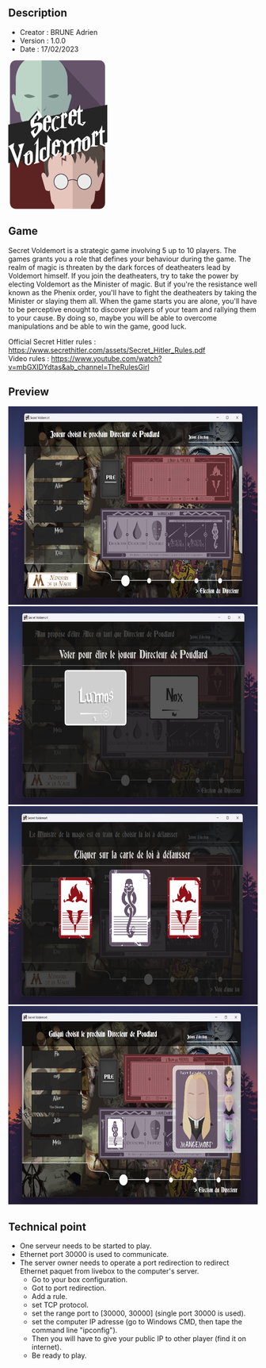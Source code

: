 ## Description

<ul>
<li>Creator : BRUNE Adrien</li>
<li>Version : 1.0.0</li>
<li>Date : 17/02/2023</li>
</ul>

<img src="./SV_GAME/Src/Resources/Secret_Voldemort_Cover.png" alt="Logo" width="200" height="300">

## Game

<p>Secret Voldemort is a strategic game involving 5 up to 10 players. 
The games grants you a role that defines your behaviour during the game.
The realm of magic is threaten by the dark forces of deatheaters lead by Voldemort himself.
If you join the deatheaters, try to take the power by electing Voldemort as the Minister of magic.
But if you're the resistance well known as the Phenix order, you'll have to fight the deatheaters by taking the Minister or slaying them all.
When the game starts you are alone, you'll have to be perceptive enought to discover players of your team and rallying them to your cause.
By doing so, maybe you will be able to overcome manipulations and be able to win the game, good luck.

Official Secret Hitler rules : https://www.secrethitler.com/assets/Secret_Hitler_Rules.pdf  
Video rules : https://www.youtube.com/watch?v=mbGXIDYdtas&ab_channel=TheRulesGirl

## Preview
<img src="./Preview/Preview_1.png" alt="Preview to add" width="700" height="400">
<img src="./Preview/Preview_2.png" alt="Preview to add" width="700" height="400">
<img src="./Preview/Preview_3.png" alt="Preview to add" width="700" height="400">
<img src="./Preview/Preview_4.png" alt="Preview to add" width="700" height="400">

## Technical point
* One serveur needs to be started to play.
* Ethernet port 30000 is used to communicate.
* The server owner needs to operate a port redirection to redirect Ethernet paquet from livebox to the computer's server.
  * Go to your box configuration.
  * Got to port redirection.
  * Add a rule.
  * set TCP protocol.
  * set the range port to [30000, 30000] (single port 30000 is used).
  * set the computer IP adresse (go to Windows CMD, then tape the command line "ipconfig").
  * Then you will have to give your public IP to other player (find it on internet).
  * Be ready to play.
